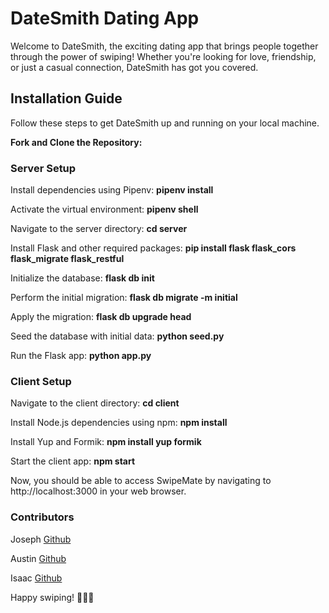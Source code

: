 # DateSmith Dating App

Welcome to DateSmith, the exciting dating app that brings people together through the power of swiping! Whether you're looking for love, friendship, or just a casual connection, DateSmith has got you covered.

## Installation Guide
Follow these steps to get DateSmith up and running on your local machine.

**Fork and Clone the Repository:**

### Server Setup
Install dependencies using Pipenv:
**pipenv install**

Activate the virtual environment:
**pipenv shell**

Navigate to the server directory:
**cd server**

Install Flask and other required packages:
**pip install flask flask_cors flask_migrate flask_restful**

Initialize the database:
**flask db init**

Perform the initial migration:
**flask db migrate -m initial**

Apply the migration:
**flask db upgrade head**

Seed the database with initial data:
**python seed.py**

Run the Flask app:
**python app.py**

### Client Setup
Navigate to the client directory:
**cd client**

Install Node.js dependencies using npm:
**npm install**

Install Yup and Formik:
**npm install yup formik**

Start the client app:
**npm start**

Now, you should be able to access SwipeMate by navigating to http://localhost:3000 in your web browser.

### Contributors

Joseph [Github](https://github.com/joeylee08)

Austin [Github](https://github.com/austinohlfs96)

Isaac [Github](https://github.com/isaacwilhite)

Happy swiping! 💖🔥✨